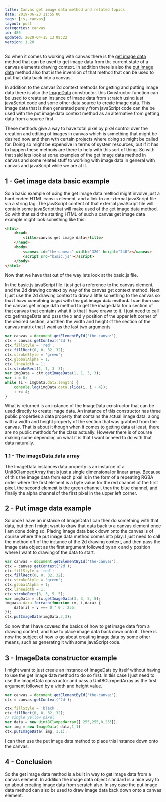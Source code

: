 ```yaml
---
title: Canvas get image data method and related topics
date: 2019-06-23 11:55:00
tags: [js, canvas]
layout: post
categories: canvas
id: 486
updated: 2020-04-15 13:09:22
version: 1.20
---
```


So when it comes to working with canvas there is the [get image data](https://developer.mozilla.org/en-US/docs/Web/API/CanvasRenderingContext2D/getImageData) method that can be used to get image data from the current state of a canvas elements drawing context. In addition there is also the [put image data](https://developer.mozilla.org/en-US/docs/Web/API/CanvasRenderingContext2D/putImageData) method also that is the inversion of that method that can be used to put that data back into a canvas. 

In addition to the canvas 2d context methods for getting and putting image data there is also the [ImageData](https://developer.mozilla.org/en-US/docs/Web/API/ImageData/ImageData) constructor. this Constructor function can be used to create an instance of image data from scratch using just javaScript code and some other data source to create image data. This image data that is then generated purely from javaScript code can the be used with the put image data context method as an alternative from getting data from a source first.

These methods give a way to have total pixel by pixel control over the creation and editing of images in canvas which is something that might be desired now and then with certain projects where doing so might be called for. Doing so might be expensive in terms of system resources, but if it has to happen these methods are there to help with this sort of thing. So with that said lets look at some examples of the get image data method in canvas and some related stuff to working with image data in general with canvas and javaScript while we are at it.

<!-- more -->

## 1 - Get image data basic example

So a basic example of using the get image data method might involve just a hard coded HTML canvas element, and a link to an external javaScript file via a string tag. The javaScript content of that external javaScript file will contain some javaScript that will make used of the get image data method. So with that said the starting HTML of such a canvas get image data example might look something like this:

```html
<html>
    <head>
        <title>canvas get image data</title>
    </head>
    <body>
        <canvas id="the-canvas" width="320" height="240"></canvas>
        <script src="basic.js"></script>
    </body>
</html>
```

Now that we have that out of the way lets look at the basic.js file.

In the basic.js javaScript file I just get a reference to the canvas element, and the 2d drawing context by way of the canvas get context method. Next I just use the 2d drawing context to draw a little something to the canvas so that I have something to get with the get image data method. I can then use the canvas get image data method to get the image data for a section of that canvas that contains what it is that I have drawn to it. I just need to call ctx.getImageData and pass the x and y position of the upper left corner of the desired section, and then the width and height of the section of the canvas matrix that I want as the last two arguments.

```js
var canvas = document.getElementById('the-canvas'),
ctx = canvas.getContext('2d');
ctx.fillStyle = 'red';
ctx.fillRect(0, 0, 32, 32);
ctx.strokeStyle = 'green';
ctx.globalAlpha = 1;
ctx.lineWidth = 1;
ctx.strokeRect(1, 1, 3, 3);
var imgData = ctx.getImageData(1, 1, 3, 3);
var i = 0;
while (i < imgData.data.length) {
    console.log(imgData.data.slice(i, i + 4));
    i += 4;
}
```

What is returned is an instance of the ImageData constructor that can be used directly to create image data. An instance of this constructor has three public properties a data property that contains the actual image data, along with a width and height property of the section that was grabbed from the canvas. That is about it though when it comes to getting data at least, there are no public methods for the class actually. However there is of course making some depending on what it is that I want or need to do with that data naturally.

### 1.1 - The imageData.data array

The ImageData instances data property is an instance of a [Unit8ClampedArray](https://developer.mozilla.org/en-US/docs/Web/JavaScript/Reference/Global_Objects/Uint8ClampedArray) that is just a single dimensional or linear array. Because of this the image data from each pixel is in the form of a repeating RGBA order where the first element is a byte value for the red channel of the first pixel, the second element is the green channel, then the blue channel, and finally the alpha channel of the first pixel in the upper left corner.

## 2 - Put image data example

So once I have an instance of ImageData I can then do something with that data, but then I might want to draw that data back to a canvas element once I am done doing so. Placing image data back down onto the canvas is of course where the put image data method comes into play. I just need to call the method off of the instance of the 2d drawing context, and then pass the image data object as the first argument followed by an x and y position where I want to drawing of the data to start.

```js
var canvas = document.getElementById('the-canvas'),
ctx = canvas.getContext('2d');
ctx.fillStyle = 'red';
ctx.fillRect(0, 0, 32, 32);
ctx.strokeStyle = 'green';
ctx.globalAlpha = 1;
ctx.lineWidth = 1;
ctx.strokeRect(3, 3, 5, 5);
var imgData = ctx.getImageData(3, 3, 5, 5);
imgData.data.forEach(function (v, i,data) {
    data[i] = v === 0 ? 0 : 255;
});
ctx.putImageData(imgData,3,3);
```

So now that I have covered the basics of how to get image data from a drawing context, and how to place image data back down onto it. There is now the subject of how to go about creating image data by some other means, such as generating it with some javaScript code.

## 3 - ImageData constructor example

I might want to just create an instance of ImageData by itself without having to use the get image data method to do so first. In this case I just need to use the ImageData constructor and pass a Unit8ClampedArray as the first argument followed by a width and height value.

```js
var canvas = document.getElementById('the-canvas'),
ctx = canvas.getContext('2d');

ctx.fillStyle = 'black';
ctx.fillRect(0, 0, 32, 32);
// single yellow pixel
var data = new Uint8ClampedArray([ 255,255,0,255]);
var img = new ImageData( data,1,1)
ctx.putImageData( img, 1,1);
```

I can then use the put image data method to place this instance down onto the canvas.

## 4 - Conclusion

So the get image data method is a built in way to get image data from a canvas element. In addition the image data object standard is a nice way to go about creating image data from scratch also. In any case the put image data method can also be used to draw image data back down onto a canvas element.